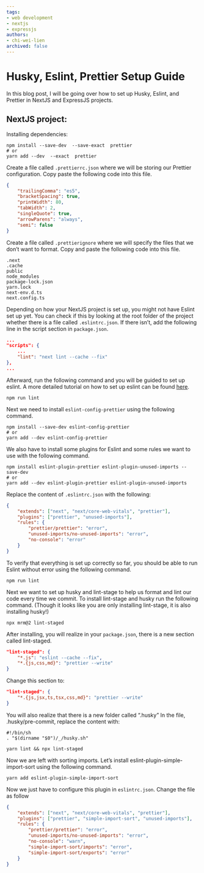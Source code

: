 ```yaml
---
tags: 
- web development
- nextjs
- expressjs
authors:
- chi-wei-lien
archived: false
---
```

# Husky, Eslint, Prettier Setup Guide
In this blog post, I will be going over how to set up Husky, Eslint, and Prettier in NextJS and ExpressJS projects.
## NextJS project:
Installing dependencies:
```terminal
npm install --save-dev  --save-exact  prettier  
# or  
yarn add --dev  --exact  prettier
```
Create a file called ```.prettierrc.json``` where we will be storing our Prettier configuration. Copy paste the following code into this file.
```.prettierrc.json
{  
	"trailingComma": "es5",  
	"bracketSpacing": true,  
	"printWidth": 80,  
	"tabWidth": 2,  
	"singleQuote": true,  
	"arrowParens": "always",  
	"semi": false  
}
```
Create a file called ```.prettierignore``` where we will specify the files that we don’t want to format. Copy and paste the following code into this file.
```.prettierignore
.next  
.cache  
public  
node_modules  
package-lock.json  
yarn.lock  
next-env.d.ts  
next.config.ts
```
Depending on how your NextJS project is set up, you might not have Eslint set up yet. You can check if this by looking at the root folder of the project whether there is a file called ```.eslintrc.json```. If there isn’t, add the following line in the script section in ```package.json```.
```package.json
...  
"scripts": {  
	...  
	"lint": "next lint --cache --fix"  
},  
...
```
Afterward, run the following command and you will be guided to set up eslint. A more detailed tutorial on how to set up eslint can be found [here](https://nextjs.org/docs/pages/building-your-application/configuring/eslint).
```terminal
npm run lint
```
Next we need to install ```eslint-config-prettier``` using the following command.
```terminal
npm install --save-dev eslint-config-prettier  
# or  
yarn add --dev eslint-config-prettier
```
We also have to install some plugins for Eslint and some rules we want to use with the following command.
```terminal
npm install eslint-plugin-prettier eslint-plugin-unused-imports --save-dev  
# or  
yarn add --dev eslint-plugin-prettier eslint-plugin-unused-imports
```
Replace the content of ```.eslintrc.json``` with the following:
```.eslintrc.json
{  
	"extends": ["next", "next/core-web-vitals", "prettier"],  
	"plugins": ["prettier", "unused-imports"],  
	"rules": {  
		"prettier/prettier": "error",  
		"unused-imports/no-unused-imports": "error",  
		"no-console": "error"  
	}  
}
```
To verify that everything is set up correctly so far, you should be able to run Eslint without error using the following command.
```terminal
npm run lint
```
Next we want to set up husky and lint-stage to help us format and lint our code every time we commit.
To install lint-stage and husky run the following command. (Though it looks like you are only installing lint-stage, it is also installing husky!)
```terminal
npx mrm@2 lint-staged
```
After installing, you will realize in your ```package.json```, there is a new section called lint-staged.
```package.json
"lint-staged": {  
	"*.js": "eslint --cache --fix",  
	"*.{js,css,md}": "prettier --write"  
}
```
Change this section to:
```package.json
"lint-staged": {  
	"*.{js,jsx,ts,tsx,css,md}": "prettier --write"  
}
```
You will also realize that there is a new folder called “.husky”
In the file, .husky/pre-commit, replace the content with:
```.husky/pre-commit
#!/bin/sh  
. "$(dirname "$0")/_/husky.sh"  
  
yarn lint && npx lint-staged
```
Now we are left with sorting imports. Let’s install eslint-plugin-simple-import-sort using the following command.
```terminal
yarn add eslint-plugin-simple-import-sort
```
Now we just have to configure this plugin in ```eslintrc.json```. Change the file as follow
```.eslintrc.json
{  
	"extends": ["next", "next/core-web-vitals", "prettier"],  
	"plugins": ["prettier", "simple-import-sort", "unused-imports"],  
	"rules": {  
		"prettier/prettier": "error",  
		"unused-imports/no-unused-imports": "error",  
		"no-console": "warn",  
		"simple-import-sort/imports": "error",  
		"simple-import-sort/exports": "error"  
	}  
}
```

